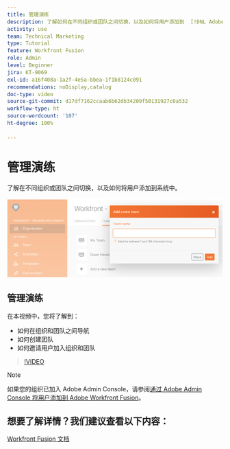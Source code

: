 ```yaml
---
title: 管理演练
description: 了解如何在不同组织或团队之间切换，以及如何将用户添加到  [!DNL Adobe Workfront Fusion] 内的系统中。
activity: use
team: Technical Marketing
type: Tutorial
feature: Workfront Fusion
role: Admin
level: Beginner
jira: KT-9069
exl-id: a16f408a-1a2f-4e5a-bbea-1f1b8124c091
recommendations: noDisplay,catalog
doc-type: video
source-git-commit: d17df7162ccaab6b62db34209f50131927c0a532
workflow-type: ht
source-wordcount: '107'
ht-degree: 100%

---
```


# 管理演练

了解在不同组织或团队之间切换，以及如何将用户添加到系统中。

![错误处理场景的图像](assets/workfront-fusion-administration-1.png)

## 管理演练

在本视频中，您将了解到：

* 如何在组织和团队之间导航
* 如何创建团队
* 如何邀请用户加入组织和团队

>[!VIDEO](https://video.tv.adobe.com/v/335310/?quality=12&learn=on&enablevpops)

>[!NOTE]
>
>如果您的组织已加入 Adobe Admin Console，请参阅[通过 Adobe Admin Console 将用户添加到 Adobe Workfront Fusion](https://experienceleague.adobe.com/docs/workfront/using/adobe-workfront-fusion/fusion-in-experience-cloud/add-fusion-users-admin-console.html)。


## 想要了解详情？我们建议查看以下内容：

[Workfront Fusion 文档](https://experienceleague.adobe.com/docs/workfront/using/adobe-workfront-fusion/workfront-fusion-2.html?lang=zh-Hans)
